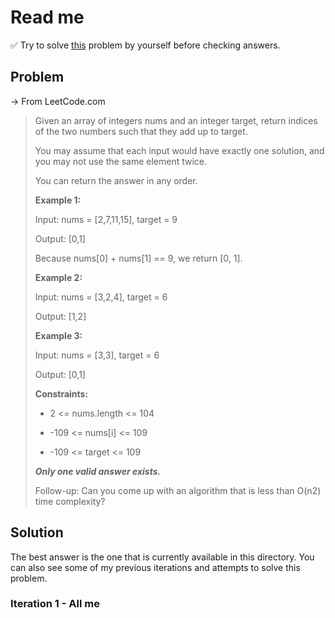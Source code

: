 # Read me

✅ Try to solve [this](https://leetcode.com/problems/two-sum/) problem by yourself before checking answers.

## Problem

-> From LeetCode.com

> Given an array of integers nums and an integer target, return indices of the two numbers such that they add up to target.
>
> You may assume that each input would have exactly one solution, and you may not use the same element twice.
>
> You can return the answer in any order.
>
> **Example 1:**
>
> Input: nums = [2,7,11,15], target = 9
>
> Output: [0,1]
>
> Because nums[0] + nums[1] == 9, we return [0, 1].
>
> **Example 2:**
>
> Input: nums = [3,2,4], target = 6
>
> Output: [1,2]
>
> **Example 3:**
>
> Input: nums = [3,3], target = 6
>
> Output: [0,1]
>
> **Constraints:**
>
> * 2 <= nums.length <= 104
>
> * -109 <= nums[i] <= 109
>
> * -109 <= target <= 109
>
> _**Only one valid answer exists.**_
>
> Follow-up: Can you come up with an algorithm that is less than O(n2) time complexity?

## Solution

The best answer is the one that is currently available in this directory. You can also see some of my previous iterations and attempts to solve this problem.

### Iteration 1 - All me
